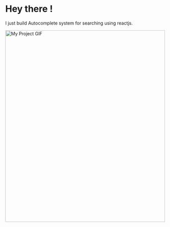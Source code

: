 # Hey there !

I just build Autocomplete system for searching using reactjs.

<img src="./public/Screen Recording (6-2-2024 11-52-00 PM).wmv" alt="My Project GIF" width="500" height="600">

